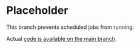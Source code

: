 # Placeholder

This branch prevents scheduled jobs from running.

Actual [code is available on the main branch](https://github.com/jsoref/kubernetes-ingress/tree/main).
